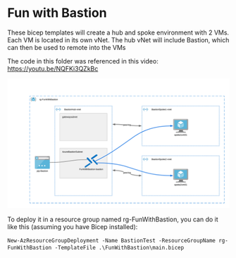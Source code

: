 # Fun with Bastion
These bicep templates will create a hub and spoke environment with 2 VMs. Each VM is located
in its own vNet.
The hub vNet will include Bastion, which can then be used to remote into the VMs

The code in this folder was referenced in this video: https://youtu.be/NQFKi3QZkBc

![Beatiful drawing](./FunWithBastion.png)

To deploy it in a resource group named rg-FunWithBastion, you can do it like this (assuming you have Bicep installed):
```
New-AzResourceGroupDeployment -Name BastionTest -ResourceGroupName rg-FunWithBastion -TemplateFile .\FunWithBastion\main.bicep
```
